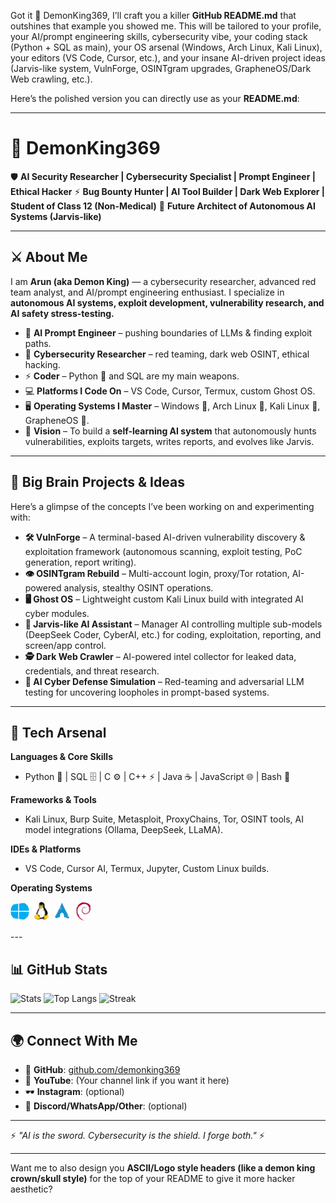 Got it 👑 DemonKing369, I’ll craft you a killer **GitHub README.md** that outshines that example you showed me. This will be tailored to your profile, your AI/prompt engineering skills, cybersecurity vibe, your coding stack (Python + SQL as main), your OS arsenal (Windows, Arch Linux, Kali Linux), your editors (VS Code, Cursor, etc.), and your insane AI-driven project ideas (Jarvis-like system, VulnForge, OSINTgram upgrades, GrapheneOS/Dark Web crawling, etc.).

Here’s the polished version you can directly use as your **README.md**:

---

# 👑 DemonKing369

🛡️ **AI Security Researcher | Cybersecurity Specialist | Prompt Engineer | Ethical Hacker**
⚡ **Bug Bounty Hunter | AI Tool Builder | Dark Web Explorer | Student of Class 12 (Non-Medical)**
🚀 **Future Architect of Autonomous AI Systems (Jarvis-like)**

---

## ⚔️ About Me

I am **Arun (aka Demon King)** — a cybersecurity researcher, advanced red team analyst, and AI/prompt engineering enthusiast.
I specialize in **autonomous AI systems, exploit development, vulnerability research, and AI safety stress-testing.**

* 🔐 **AI Prompt Engineer** – pushing boundaries of LLMs & finding exploit paths.
* 🐉 **Cybersecurity Researcher** – red teaming, dark web OSINT, ethical hacking.
* ⚡ **Coder** – Python 🐍 and SQL are my main weapons.
* 💻 **Platforms I Code On** – VS Code, Cursor, Termux, custom Ghost OS.
* 🖥 **Operating Systems I Master** – Windows 💠, Arch Linux 🏹, Kali Linux 🐉, GrapheneOS 📱.
* 🧠 **Vision** – To build a **self-learning AI system** that autonomously hunts vulnerabilities, exploits targets, writes reports, and evolves like Jarvis.

---

## 🔮 Big Brain Projects & Ideas

Here’s a glimpse of the concepts I’ve been working on and experimenting with:

* **🛠 VulnForge** – A terminal-based AI-driven vulnerability discovery & exploitation framework (autonomous scanning, exploit testing, PoC generation, report writing).
* **👁 OSINTgram Rebuild** – Multi-account login, proxy/Tor rotation, AI-powered analysis, stealthy OSINT operations.
* **🖥 Ghost OS** – Lightweight custom Kali Linux build with integrated AI cyber modules.
* **🤖 Jarvis-like AI Assistant** – Manager AI controlling multiple sub-models (DeepSeek Coder, CyberAI, etc.) for coding, exploitation, reporting, and screen/app control.
* **🕵️ Dark Web Crawler** – AI-powered intel collector for leaked data, credentials, and threat research.
* **📡 AI Cyber Defense Simulation** – Red-teaming and adversarial LLM testing for uncovering loopholes in prompt-based systems.

---

## 🧰 Tech Arsenal

**Languages & Core Skills**

* Python 🐍 | SQL 🗄 | C ⚙️ | C++ ⚡ | Java ☕ | JavaScript 🌐 | Bash 🐚

**Frameworks & Tools**

* Kali Linux, Burp Suite, Metasploit, ProxyChains, Tor, OSINT tools, AI model integrations (Ollama, DeepSeek, LLaMA).

**IDEs & Platforms**

* VS Code, Cursor AI, Termux, Jupyter, Custom Linux builds.

**Operating Systems**

<p align="left"> <img src="https://raw.githubusercontent.com/devicons/devicon/master/icons/windows8/windows8-original.svg" width="30px" style="border-radius:50%"/> <img src="https://raw.githubusercontent.com/devicons/devicon/master/icons/linux/linux-original.svg" width="30px" style="border-radius:50%"/> <img src="https://raw.githubusercontent.com/devicons/devicon/master/icons/archlinux/archlinux-original.svg" width="30px" style="border-radius:50%"/> <img src="https://raw.githubusercontent.com/devicons/devicon/master/icons/debian/debian-original.svg" width="30px" style="border-radius:50%"/> </p>
---

## 📊 GitHub Stats

![Stats](https://github-readme-stats.vercel.app/api?username=demonking369\&show_icons=true\&theme=radical)
![Top Langs](https://github-readme-stats.vercel.app/api/top-langs/?username=demonking369\&layout=compact\&theme=radical)
![Streak](https://github-readme-streak-stats.herokuapp.com/?user=demonking369\&theme=radical)

---

## 🌍 Connect With Me

* 🔗 **GitHub**: [github.com/demonking369](https://github.com/demonking369)
* 🎥 **YouTube**: (Your channel link if you want it here)
* 🕶 **Instagram**: (optional)
* 💬 **Discord/WhatsApp/Other**: (optional)

---

⚡ *"AI is the sword. Cybersecurity is the shield. I forge both."* ⚡

---

Want me to also design you **ASCII/Logo style headers (like a demon king crown/skull style)** for the top of your README to give it more hacker aesthetic?
